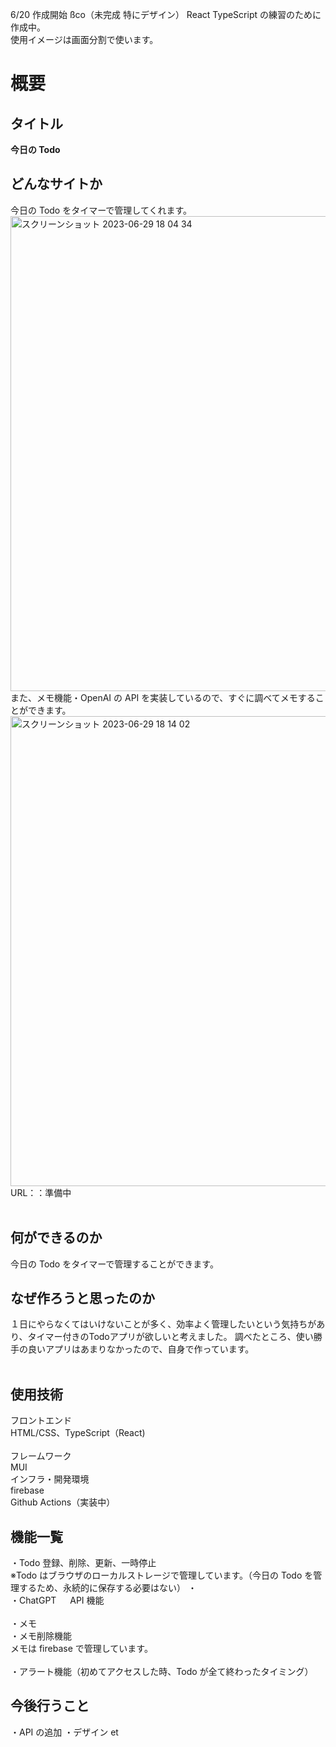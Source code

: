 6/20 作成開始 ßco（未完成 特にデザイン）
React TypeScript の練習のために作成中。<br>
使用イメージは画面分割で使います。<br>
# 概要
## タイトル
<strong>今日の Todo</strong>
<br>
## どんなサイトか
今日の Todo をタイマーで管理してくれます。
<img width="760" alt="スクリーンショット 2023-06-29 18 04 34" src="https://github.com/kouta222/Todo/assets/124219242/85294b62-46db-422d-8fd8-b20133e034ee">
また、メモ機能・OpenAI の API を実装しているので、すぐに調べてメモすることができます。
<img width="752" alt="スクリーンショット 2023-06-29 18 14 02" src="https://github.com/kouta222/Todo/assets/124219242/ad4b6581-d5c5-4af0-9103-1ceb4e61fae9">
<br>
URL：：準備中
<br><br>
## 何ができるのか
今日の Todo をタイマーで管理することができます。
<br>
## なぜ作ろうと思ったのか<br>
１日にやらなくてはいけないことが多く、効率よく管理したいという気持ちがあり、タイマー付きのTodoアプリが欲しいと考えました。
調べたところ、使い勝手の良いアプリはあまりなかったので、自身で作っています。
<br>
<br>
## 使用技術
フロントエンド<br>
HTML/CSS、TypeScript（React)<br><br>
フレームワーク<br>
MUI<br>
インフラ・開発環境<br>
firebase<br>Github Actions（実装中）<br>
## 機能一覧
・Todo 登録、削除、更新、一時停止<br>
※Todo はブラウザのローカルストレージで管理しています。（今日の Todo を管理するため、永続的に保存する必要はない）
・<br>
・ChatGPT 　 API 機能<br><br>
・メモ<br>
・メモ削除機能<br>メモは firebase で管理しています。<br><br>
・アラート機能（初めてアクセスした時、Todo が全て終わったタイミング）<br>
## 今後行うこと
・API の追加
・デザイン et
